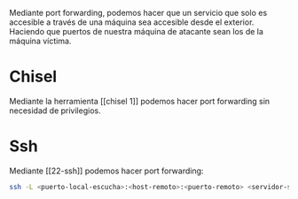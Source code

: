 Mediante port forwarding, podemos hacer que un servicio que solo es accesible a través de una máquina sea accesible desde el exterior. Haciendo que puertos de nuestra máquina de atacante sean los de la máquina víctima.

# Chisel

Mediante la herramienta [[chisel 1]] podemos hacer port forwarding sin necesidad de privilegios.

# Ssh

Mediante [[22-ssh]] podemos hacer port forwarding:

```bash
ssh -L <puerto-local-escucha>:<host-remoto>:<puerto-remoto> <servidor-ssh>
```